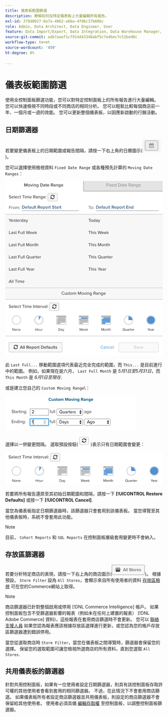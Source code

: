 ```yaml
---
title: 儀表板範圍篩選
description: 瞭解如何在特定儀表板上大量編輯所有報告。
exl-id: 379d0027-8a7a-4062-a66a-4f06c37b806c
role: Admin, Data Architect, Data Engineer, User
feature: Data Import/Export, Data Integration, Data Warehouse Manager, Commerce Tables
source-git-commit: adb7aaef1cf914d43348abf5c7e4bec7c51bed0c
workflow-type: tm+mt
source-wordcount: '459'
ht-degree: 0%

---
```


# 儀表板範圍篩選

使用全控制面板篩選功能，您可以對特定控制面板上的所有報告進行大量編輯。 您可以快速檢視不同時段或不同商店的相同分析。 您可以輕鬆比較每個商店前一年、一個月或一週的效能。 您可以更新整個儀表板，以因應新啟動的行銷活動。

## 日期篩選器

若要變更儀表板上的日期範圍或報告間隔，請按一下右上角的日曆圖示(![行事曆](../../assets/calendar-button.png))。

您可以選擇使用檢視資料 `Fixed Date Range` 或各種預先計算的 `Moving Date Ranges`：

![移動日期範圍](../../assets/moving_date_ranges.png)

此 `Last Full...` 移動範圍選項代表最近完全完成的範圍，而 `This...` 是目前進行中的範圍。 例如，如果現在是六月， `Last Full Month` 是 _5月1日至5月31日_，而 `This Month` 是 _6月1日至現在_.

或是建立您自己的 `Custom Moving Range`\：

![自訂移動範圍](../../assets/custom-moving-range.png)

選擇以一併變更間隔。 選取預設按鈕(![時間間隔預設值](../../assets/time_interval_default.png))表示只有日期範圍會變更：

![時間間隔](../../assets/time_interval.png)

若要將所有報告還原至其初始日期範圍和間隔，請按一下 **[!UICONTROL Restore Defaults]** 或按一下 **[!UICONTROL Cancel]**.

當您為儀表板指定日期篩選器時，該篩選器只會套用到該儀表板。 當您導覽至其他儀表板時，系統不會套用此功能。

>[!NOTE]
>
>目前， `Cohort Reports` 和 `SQL Reports` 在控制面板層級套用變更時不會納入。

## 存放區篩選器

若要分析特定商店的表現，請按一下右上角的商店圖示(![存放區篩選器](../../assets/store-filter.png))。 根據預設， `Store Filter` 設為 `All Stores`，會顯示來自所有使用者的資料 [存放區檢視](https://experienceleague.adobe.com/docs/commerce-admin/stores-sales/site-store/store-views.html) 可在您的Commerce網站上取得。

>[!NOTE]
>
>商店篩選器已針對整個啟用或停用 [!DNL Commerce Intelligence] 帳戶。 如果控制面板包含不受篩選器影響的報表（例如未在任何上建置的報表） [!DNL Adobe Commerce] 資料)，這些報表在套用商店篩選時不會更新。 您可以 [聯絡支援人員](https://experienceleague.adobe.com/docs/commerce-knowledge-base/kb/troubleshooting/miscellaneous/mbi-service-policies.html) 如果您認為報表應該根據存放區選擇進行更新，或您認為您的帳戶存放區篩選器遭到錯誤停用。

當您從選取商店時 `Store Filter`，當您在儀表板之間導覽時，篩選器會保留您的選擇。 保留您的選取範圍可讓您檢視所選商店的所有資料，直到您選取 `All Stores`.

## 共用儀表板的篩選器

針對共用控制面板，如果有一位使用者設定日期篩選器，則具有該控制面板存取許可權的其他使用者會看到套用的相同篩選器。 不過，在此情況下不會套用商店篩選。 如果儀表板所有者設定商店篩選器並共用儀表板，則設定的商店篩選器不會保留給其他使用者。 使用者必須具備 [編輯存取權](../../data-user/dashboards/share-dashboard-with-users.md) 至控制面板，以調整控制面板篩選器。
